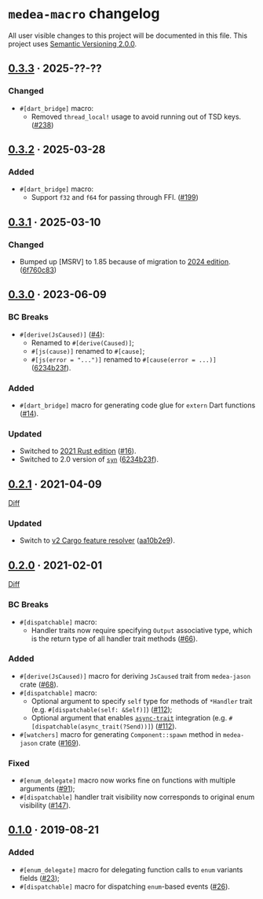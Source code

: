 `medea-macro` changelog
=======================

All user visible changes to this project will be documented in this file. This project uses [Semantic Versioning 2.0.0].




## [0.3.3] · 2025-??-??
[0.3.3]: https://github.com/instrumentisto/medea-jason/tree/medea-macro-0.3.3/crates/medea-macro

### Changed

- `#[dart_bridge]` macro:
    - Removed `thread_local!` usage to avoid running out of TSD keys. ([#238])

[#238]: https://github.com/instrumentisto/medea-jason/pull/238




## [0.3.2] · 2025-03-28
[0.3.2]: https://github.com/instrumentisto/medea-jason/tree/medea-macro-0.3.2/crates/medea-macro

### Added

- `#[dart_bridge]` macro:
    - Support `f32` and `f64` for passing through FFI. ([#199])

[#199]: https://github.com/instrumentisto/medea-jason/pull/199




## [0.3.1] · 2025-03-10
[0.3.1]: https://github.com/instrumentisto/medea-jason/tree/medea-macro-0.3.1/crates/medea-macro

### Changed

- Bumped up [MSRV] to 1.85 because of migration to [2024 edition][031-1]. ([6f760c83])

[6f760c83]: https://github.com/instrumentisto/medea-jason/commit/6f760c836f9c5293b5fefae8a0cb4ee2bd5cfda2
[031-1]: https://doc.rust-lang.org/edition-guide/rust-2024/index.html




## [0.3.0] · 2023-06-09
[0.3.0]: https://github.com/instrumentisto/medea-jason/tree/medea-macro-0.3.0/crates/medea-macro

### BC Breaks

- `#[derive(JsCaused)]` ([#4]):
    - Renamed to `#[derive(Caused)]`;
    - `#[js(cause)]` renamed to `#[cause]`;
    - `#[js(error = "...")]` renamed to `#[cause(error = ...)]` ([6234b23f]).

### Added

- `#[dart_bridge]` macro for generating code glue for `extern` Dart functions ([#14]).

### Updated

- Switched to [2021 Rust edition][030-1] ([#16]).
- Switched to 2.0 version of [`syn`] ([6234b23f]).

[#4]: https://github.com/instrumentisto/medea-jason/pull/4
[#14]: https://github.com/instrumentisto/medea-jason/pull/14
[#16]: https://github.com/instrumentisto/medea-jason/pull/16
[030-1]: https://doc.rust-lang.org/edition-guide/rust-2021/index.html
[6234b23f]: https://github.com/instrumentisto/medea-jason/commit/6234b23f66e81c0ce411dfb8cdf983eda51cd2ad




## [0.2.1] · 2021-04-09
[0.2.1]: https://github.com/instrumentisto/medea/tree/medea-macro-0.2.1/crates/medea-macro

[Diff](https://github.com/instrumentisto/medea/compare/medea-macro-0.2.0...medea-macro-0.2.1)

### Updated

- Switch to [v2 Cargo feature resolver][021-1] ([aa10b2e9]).

[aa10b2e9]: https://github.com/instrumentisto/medea/commit/aa10b2e9fc151465f77dc37d7f11f7cf654dbe6f
[021-1]: https://doc.rust-lang.org/cargo/reference/features.html#feature-resolver-version-2




## [0.2.0] · 2021-02-01
[0.2.0]: https://github.com/instrumentisto/medea/tree/medea-macro-0.2.0/crates/medea-macro

[Diff](https://github.com/instrumentisto/medea/compare/medea-macro-0.1.0...medea-macro-0.2.0)

### BC Breaks

- `#[dispatchable]` macro:
    - Handler traits now require specifying `Output` associative type, which is the return type of all handler trait methods ([#66]).

### Added

- `#[derive(JsCaused)]` macro for deriving `JsCaused` trait from `medea-jason` crate ([#68]).
- `#[dispatchable]` macro:
    - Optional argument to specify `self` type for methods of `*Handler` trait (e.g. `#[dispatchable(self: &Self)]`) ([#112]);
    - Optional argument that enables [`async-trait`] integration (e.g. `#[dispatchable(async_trait(?Send))]`) ([#112]).
- `#[watchers]` macro for generating `Component::spawn` method in `medea-jason` crate ([#169]).

### Fixed

- `#[enum_delegate]` macro now works fine on functions with multiple arguments ([#91]);
- `#[dispatchable]` handler trait visibility now corresponds to original enum visibility ([#147]).

[#66]: https://github.com/instrumentisto/medea/pull/66
[#68]: https://github.com/instrumentisto/medea/pull/68
[#91]: https://github.com/instrumentisto/medea/pull/91
[#112]: https://github.com/instrumentisto/medea/pull/112
[#147]: https://github.com/instrumentisto/medea/pull/147
[#169]: https://github.com/instrumentisto/medea/pull/169




## [0.1.0] · 2019-08-21
[0.1.0]: https://github.com/instrumentisto/medea/tree/medea-macro-0.1.0/crates/medea-macro

### Added

- `#[enum_delegate]` macro for delegating function calls to `enum` variants fields ([#23]);
- `#[dispatchable]` macro for dispatching `enum`-based events ([#26]).

[#23]: https://github.com/instrumentisto/medea/pull/23
[#26]: https://github.com/instrumentisto/medea/pull/26




[`async-trait`]: https://docs.rs/async-trait
[`syn`]: https://docs.rs/syn
[Semantic Versioning 2.0.0]: https://semver.org
